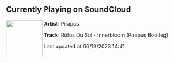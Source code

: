 ## Currently Playing on SoundCloud

[<img align="left" width="100" src="https://i1.sndcdn.com/artworks-IvxHQqOhMHvTa8dG-AfGpjQ-t500x500.jpg">](https://soundcloud.com/pirapus/rufus-du-sol-innerbloom-pirapus-bootleg)

**Artist**: Pirapus 

**Track**: Rüfüs Du Sol - Innerbloom (Pirapus Bootleg)

Last updated at 06/19/2023 14:41
